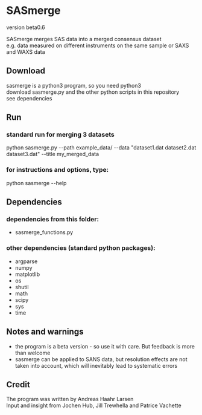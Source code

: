 # SASmerge
version beta0.6

SASmerge merges SAS data into a merged consensus dataset   
e.g. data measured on different instruments on the same sample or SAXS and WAXS data    

## Download
sasmerge is a python3 program, so you need python3    
download sasmerge.py and the other python scripts in this repository       
see dependencies  

## Run  

### standard run for merging 3 datasets
python sasmerge.py --path example_data/ --data "dataset1.dat dataset2.dat dataset3.dat" --title my_merged_data

### for instructions and options, type: 
python sasmerge --help

## Dependencies

### dependencies from this folder:     
* sasmerge_functions.py  

### other dependencies (standard python packages):   
* argparse     
* numpy    
* matplotlib    
* os    
* shutil    
* math    
* scipy
* sys
* time   

## Notes  and warnings
* the program is a beta version - so use it with care. But feedback is more than welcome    
* sasmerge can be applied to SANS data, but resolution effects are not taken into account, which will inevitably lead to systematic errors

## Credit
The program was written by Andreas Haahr Larsen   
Input and insight from Jochen Hub, Jill Trewhella and Patrice Vachette   
